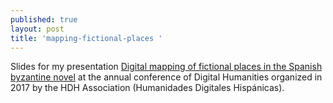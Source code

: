 ```yaml
---
published: true
layout: post
title: 'mapping-fictional-places '
---
```



Slides for my presentation [Digital mapping of fictional places in the Spanish byzantine novel](http://editio.github.io/slides/digital.maps) at the annual conference of Digital Humanities organized in 2017 by the HDH Association (Humanidades Digitales Hispánicas).

